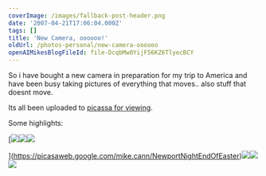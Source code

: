 ```yaml
---
coverImage: /images/fallback-post-header.png
date: '2007-04-21T17:06:04.000Z'
tags: []
title: 'New Camera, oooooo!'
oldUrl: /photos-personal/new-camera-oooooo
openAIMikesBlogFileId: file-DcqbMw0YijF56KZ6TlyecBCY
---
```


So i have bought a new camera in preparation for my trip to America and have been busy taking pictures of everything that moves.. also stuff that doesnt move.

<!-- more -->

Its all been uploaded to [picassa for viewing](https://picasaweb.google.com/mike.cann).

Some highlights:

[![](https://lh5.google.com/image/mike.cann/Rio0HFpuyLI/AAAAAAAAAe0/ZOAHRB5osWo/DSC00149.JPG?imgmax=144)![](https://lh5.google.com/image/mike.cann/Rio0GFpuyJI/AAAAAAAAAek/fJ2ldffoJDo/DSC00144.JPG?imgmax=144)![](https://lh5.google.com/image/mike.cann/Rio0IFpuyNI/AAAAAAAAAfE/bPzp2d93uVo/DSC00153.JPG?imgmax=144)

](https://picasaweb.google.com/mike.cann/NewportNightEndOfEaster)[![](https://lh6.google.com/image/mike.cann/Rio0OVpuyXI/AAAAAAAAAgQ/whfxCUrmrhk/DSC00101.JPG?imgmax=144)![](https://lh3.google.com/image/mike.cann/Rio0RlpuydI/AAAAAAAAAg8/eAVwCeEbsdE/DSC00087.JPG?imgmax=144)![](https://lh5.google.com/image/mike.cann/Rio0PFpuyZI/AAAAAAAAAgc/Ys2J6OoHJDk/DSC00043.JPG?imgmax=144)](https://picasaweb.google.com/mike.cann)
